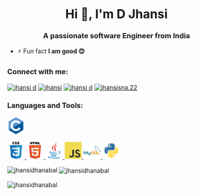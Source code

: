 <h1 align="center">Hi 👋, I'm D Jhansi</h1>
<h3 align="center">A passionate software Engineer from India</h3>

- ⚡ Fun fact **I am good 😊**

<h3 align="left">Connect with me:</h3>
<p align="left">
<a href="https://linkedin.com/in/jhansi d" target="blank"><img align="center" src="https://raw.githubusercontent.com/rahuldkjain/github-profile-readme-generator/master/src/images/icons/Social/linked-in-alt.svg" alt="jhansi d" height="30" width="40" /></a>
<a href="https://www.codechef.com/users/jhansi73" target="blank"><img align="center" src="https://cdn.jsdelivr.net/npm/simple-icons@3.1.0/icons/codechef.svg" alt="jhansi" height="30" width="40" /></a>
<a href="https://www.hackerrank.com/jhansisna_22?hr_r=1" target="blank"><img align="center" src="https://raw.githubusercontent.com/rahuldkjain/github-profile-readme-generator/master/src/images/icons/Social/hackerrank.svg" alt="jhansi d" height="30" width="40" /></a>
<a href="https://codeforces.com/profile/jhansisna.22" target="blank"><img align="center" src="https://raw.githubusercontent.com/rahuldkjain/github-profile-readme-generator/master/src/images/icons/Social/codeforces.svg" alt="jhansisna.22" height="30" width="40" /></a>
</p>

<h3 align="left">Languages and Tools:</h3>
<p align="left"> <a href="https://www.cprogramming.com/" target="_blank" rel="noreferrer"> <img src="https://raw.githubusercontent.com/devicons/devicon/master/icons/c/c-original.svg" alt="c" width="40" height="40"/> </a> 

<a href="https://www.w3schools.com/css/" target="_blank" rel="noreferrer"> <img src="https://raw.githubusercontent.com/devicons/devicon/master/icons/css3/css3-original-wordmark.svg" alt="css3" width="40" height="40"/> </a> 
<a href="https://www.w3.org/html/" target="_blank" rel="noreferrer"> <img src="https://raw.githubusercontent.com/devicons/devicon/master/icons/html5/html5-original-wordmark.svg" alt="html5" width="40" height="40"/> </a> 
<a href="https://www.java.com" target="_blank" rel="noreferrer"> <img src="https://raw.githubusercontent.com/devicons/devicon/master/icons/java/java-original.svg" alt="java" width="40" height="40"/> </a> 
<a href="https://developer.mozilla.org/en-US/docs/Web/JavaScript" target="_blank" rel="noreferrer"> <img src="https://raw.githubusercontent.com/devicons/devicon/master/icons/javascript/javascript-original.svg" alt="javascript" width="40" height="40"/> </a> 
<a href="https://www.mysql.com/" target="_blank" rel="noreferrer"> <img src="https://raw.githubusercontent.com/devicons/devicon/master/icons/mysql/mysql-original-wordmark.svg" alt="mysql" width="40" height="40"/> </a> 
<a href="https://www.python.org" target="_blank" rel="noreferrer"> <img src="https://raw.githubusercontent.com/devicons/devicon/master/icons/python/python-original.svg" alt="python" width="40" height="40"/> </a> 
</p>

<p><img align="left" src="https://github-readme-stats.vercel.app/api/top-langs?username=jhansidhanabal&show_icons=true&locale=en&layout=compact" alt="jhansidhanabal" /></p>

<p>&nbsp;<img align="center" src="https://github-readme-stats.vercel.app/api?username=jhansidhanabal&show_icons=true&locale=en" alt="jhansidhanabal" /></p>

<p><img align="center" src="https://github-readme-streak-stats.herokuapp.com/?user=jhansidhanabal&" alt="jhansidhanabal" /></p>
